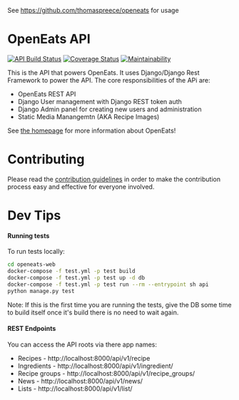 See https://github.com/thomaspreece/openeats for usage


# OpenEats API

[![API Build Status](https://travis-ci.org/open-eats/openeats-api.svg?branch=master)](https://travis-ci.org/open-eats/openeats-api)
[![Coverage Status](https://coveralls.io/repos/github/open-eats/openeats-api/badge.svg)](https://coveralls.io/github/open-eats/openeats-api)
[![Maintainability](https://api.codeclimate.com/v1/badges/ac4a42717db53286ee8f/maintainability)](https://codeclimate.com/github/open-eats/openeats-api/maintainability)

This is the API that powers OpenEats. It uses Django/Django Rest Framework to power the API. The core responsibilities of the APi are:
- OpenEats REST API
- Django User management with Django REST token auth
- Django Admin panel for creating new users and administration
- Static Media Manangemtn (AKA Recipe Images)

See [the homepage](https://github.com/open-eats/OpenEats) for more information about OpenEats!

# Contributing
Please read the [contribution guidelines](https://github.com/open-eats/openeats-api/blob/master/CONTRIBUTING.md) in order to make the contribution process easy and effective for everyone involved.

# Dev Tips

#### Running tests
To run tests locally:

```bash
cd openeats-web
docker-compose -f test.yml -p test build
docker-compose -f test.yml -p test up -d db
docker-compose -f test.yml -p test run --rm --entrypoint sh api
python manage.py test
```

Note: If this is the first time you are running the tests, give the DB some time to build itself once it's build there is no need to wait again.

#### REST Endpoints
You can access the API roots via there app names:
* Recipes - http://localhost:8000/api/v1/recipe
* Ingredients - http://localhost:8000/api/v1/ingredient/
* Recipe groups - http://localhost:8000/api/v1/recipe_groups/
* News - http://localhost:8000/api/v1/news/
* Lists - http://localhost:8000/api/v1/list/
